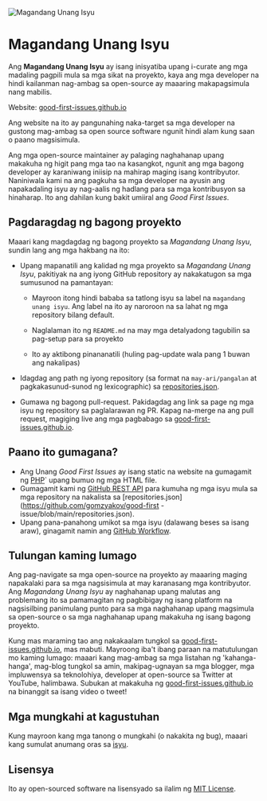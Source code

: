 ![Magandang Unang Isyu](../assets/github/social-preview.png)

# Magandang Unang Isyu

Ang **Magandang Unang Isyu** ay isang inisyatiba upang i-curate ang mga madaling pagpili mula sa mga sikat na proyekto, kaya ang mga developer na hindi kailanman nag-ambag sa open-source ay maaaring makapagsimula nang mabilis.

Website: [good-first-issues.github.io](https://good-first-issues.github.io)

Ang website na ito ay pangunahing naka-target sa mga developer na gustong mag-ambag sa open source software ngunit hindi alam kung saan o paano magsisimula.

Ang mga open-source maintainer ay palaging naghahanap upang makakuha ng higit pang mga tao na kasangkot, ngunit ang mga bagong developer ay karaniwang iniisip na mahirap maging isang kontribyutor. Naniniwala kami na ang pagkuha sa mga developer na ayusin ang napakadaling isyu ay nag-aalis ng hadlang para sa mga kontribusyon sa hinaharap. Ito ang dahilan kung bakit umiiral ang *Good First Issues*.

## Pagdaragdag ng bagong proyekto

Maaari kang magdagdag ng bagong proyekto sa *Magandang Unang Isyu*, sundin lang ang mga hakbang na ito:

- Upang mapanatili ang kalidad ng mga proyekto sa *Magandang Unang Isyu*, pakitiyak na ang iyong GitHub repository ay nakakatugon sa mga sumusunod na pamantayan:

     - Mayroon itong hindi bababa sa tatlong isyu sa label na `magandang unang isyu`. Ang label na ito ay naroroon na sa lahat ng mga repository bilang default.

     - Naglalaman ito ng `README.md` na may mga detalyadong tagubilin sa pag-setup para sa proyekto

     - Ito ay aktibong pinananatili (huling pag-update wala pang 1 buwan ang nakalipas)

- Idagdag ang path ng iyong repository (sa format na `may-ari/pangalan` at pagkakasunud-sunod ng lexicographic) sa [repositories.json](https://github.com/gomzyakov/good-first-issue/blob/main/repositories.json).

- Gumawa ng bagong pull-request. Pakidagdag ang link sa page ng mga isyu ng repository sa paglalarawan ng PR. Kapag na-merge na ang pull request, magiging live ang mga pagbabago sa [good-first-issues.github.io](https://good-first-issues.github.io).

## Paano ito gumagana?

- Ang Unang *Good First Issues* ay isang static na website na gumagamit ng [PHP](https://www.php.net)` upang bumuo ng mga HTML file.
- Gumagamit kami ng [GitHub REST API](https://docs.github.com/en/rest) para kumuha ng mga isyu mula sa mga repository na nakalista sa [repositories.json](https://github.com/gomzyakov/good-first -issue/blob/main/repositories.json).
- Upang pana-panahong umikot sa mga isyu (dalawang beses sa isang araw), ginagamit namin ang [GitHub Workflow](https://docs.github.com/en/actions/using-workflows).

## Tulungan kaming lumago

Ang pag-navigate sa mga open-source na proyekto ay maaaring maging napakalaki para sa mga nagsisimula at may karanasang mga kontribyutor. Ang *Magandang Unang Isyu* ay naghahanap upang malutas ang problemang ito sa pamamagitan ng pagbibigay ng isang platform na nagsisilbing panimulang punto para sa mga naghahanap upang magsimula sa open-source o sa mga naghahanap upang makakuha ng isang bagong proyekto.

Kung mas maraming tao ang nakakaalam tungkol sa [good-first-issues.github.io](https://good-first-issues.github.io), mas mabuti. Mayroong iba't ibang paraan na matutulungan mo kaming lumago: maaari kang mag-ambag sa mga listahan ng 'kahanga-hanga', mag-blog tungkol sa amin, makipag-ugnayan sa mga blogger, mga impluwensya sa teknolohiya, developer at open-source sa Twitter at YouTube, halimbawa. Subukan at makakuha ng [good-first-issues.github.io](https://good-first-issues.github.io) na binanggit sa isang video o tweet!

## Mga mungkahi at kagustuhan

Kung mayroon kang mga tanong o mungkahi (o nakakita ng bug), maaari kang sumulat anumang oras sa [isyu](https://github.com/good-first-issues/good-first-issues.github.io/issues).

## Lisensya

Ito ay open-sourced software na lisensyado sa ilalim ng [MIT License](https://github.com/good-first-issues/good-first-issues.github.io/blob/main/LICENSE).